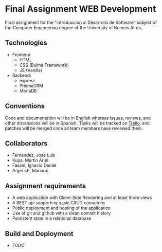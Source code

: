 # Final Assignment WEB Development 
Final assignment for the "Introducción al Desarrollo de Software" subject of the
Computer Engineering degree of the University of Buenos Aires.

## Technologies
* Frontend:
    * HTML
    * CSS (Bulma Framework)
    * JS (Vanilla)
* Backend:
    * express
    * PrismaORM
    * MariaDB

## Conventions
Code and documentation will be in English whereas issues, reviews, and other 
discussions will be in Spanish. Tasks will be tracked on [Trello][1], and 
patches will be merged once all team members have reviewed them.

## Collaborators
* Fernandez, Jose Luis 
* Kupa, Martin Ariel
* Fasani, Ignacio Daniel
* Argerich, Mariano

## Assignment requirements
* A web application with Client-Side Rendering and at least three views
* A REST api supporting basic CRUD operations
* Public deployment and hosting of the application
* Use of git and github with a clean commit history
* Persistent state in a relational database


## Build and Deployment
* TODO


[1]: https://trello.com/b/FrVAu7L0/tp2-intro "Trello"
